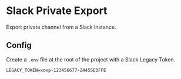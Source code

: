 # Slack Private Export

Export private channel from a Slack instance.  

## Config
Create a `.env` file at the root of the project with a Slack Legacy Token.
```
LEGACY_TOKEN=xoxp-123456677-Z4455EDFFE
```
